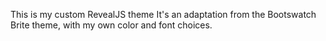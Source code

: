 This is my custom RevealJS theme
It's an adaptation from the Bootswatch Brite theme, with my own color and font choices.